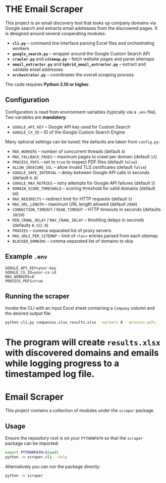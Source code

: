 
# THE Email Scraper

This project is an email discovery tool that looks up company domains via Google search and extracts email addresses from the discovered pages. It is designed around several cooperating modules:

- **`cli.py`** – command line interface parsing Excel files and orchestrating workers
- **`google_search.py`** – wrapper around the Google Custom Search API
- **`crawler.py`** and **`sitemap.py`** – fetch website pages and parse sitemaps
- **`email_extractor.py`** and **`hybrid_email_extractor.py`** – extract and validate email addresses
- **`orchestrator.py`** – coordinates the overall scraping process

The code requires **Python 3.10 or higher**.

## Configuration

Configuration is read from environment variables (typically via a `.env` file).
Two variables are **mandatory**:

- `GOOGLE_API_KEY` – Google API key used for Custom Search
- `GOOGLE_CX_ID` – ID of the Google Custom Search Engine

Many optional settings can be tuned; the defaults are taken from `config.py`:

- `MAX_WORKERS` – number of concurrent threads (default `4`)
- `MAX_FALLBACK_PAGES` – maximum pages to crawl per domain (default `12`)
- `PROCESS_PDFS` – set to `true` to inspect PDF files (default `false`)
- `ALLOW_INSECURE_SSL` – allow invalid TLS certificates (default `false`)
- `GOOGLE_SAFE_INTERVAL` – delay between Google API calls in seconds (default `0.8`)
- `GOOGLE_MAX_RETRIES` – retry attempts for Google API failures (default `5`)
- `DOMAIN_SCORE_THRESHOLD` – scoring threshold for valid domains (default `60`)
- `MAX_REDIRECTS` – redirect limit for HTTP requests (default `5`)
- `MAX_URL_LENGTH` – maximum URL length allowed (default `2000`)
- `CONNECTION_TIMEOUT` / `READ_TIMEOUT` – HTTP timeouts in seconds (defaults `10`/`20`)
- `MIN_CRAWL_DELAY` / `MAX_CRAWL_DELAY` – throttling delays in seconds (defaults `0.5`/`2.0`)
- `PROXIES` – comma separated list of proxy servers
- `MAX_URLS_PER_SITEMAP` – limit of `<loc>` entries parsed from each sitemap
- `BLOCKED_DOMAINS` – comma separated list of domains to skip

## Example `.env`

```dotenv
GOOGLE_API_KEY=your-key
GOOGLE_CX_ID=your-cx-id
MAX_WORKERS=8
PROCESS_PDFS=true
```

## Running the scraper

Invoke the CLI with an input Excel sheet containing a `Company` column and the desired output file:

```bash
python cli.py companies.xlsx results.xlsx --workers 8 --process-pdfs
```

The program will create `results.xlsx` with discovered domains and emails while logging progress to a timestamped log file.
=======
# Email Scraper

This project contains a collection of modules under the `scraper` package.

## Usage

Ensure the repository root is on your `PYTHONPATH` so that the `scraper`
package can be imported:

```bash
export PYTHONPATH=$(pwd)
python -m scraper.cli --help
```

Alternatively you can run the package directly:

```bash
python -m scraper
```
